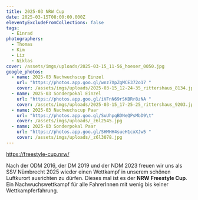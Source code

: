 ```yaml
---
title: 2025-03 NRW Cup
date: 2025-03-15T08:00:00.000Z
eleventyExcludeFromCollections: false
tags:
  - Einrad
photographers:
  - Thomas
  - Kim
  - Liz
  - Niklas
cover: /assets/imgs/uploads/2025-03-15_11-56_hoeser_0050.jpg
google_photos:
  - name: 2025-03 Nachwuchscup Einzel
    url: "https://photos.app.goo.gl/wnz7XpZgMCE372o17 "
    cover: /assets/imgs/uploads/2025-03-15_12-24-35_rittershaus_8134.jpg
  - name: 2025-03 Sonderpokal Einzel
    url: "https://photos.app.goo.gl/iVFnN69rSKBRr8zNA "
    cover: /assets/imgs/uploads/2025-03-15_17-25-25_rittershaus_9203.jpg
  - name: 2025-03 Nachwuchscup Paar
    url: "https://photos.app.goo.gl/SuUhpqBDNeQPsMbD9\t"
    cover: /assets/imgs/uploads/_z6l2545.jpg
  - name: 2025-03 Sonderpokal Paar
    url: "https://photos.app.goo.gl/SHMHH4sueH1cxXJw5 "
    cover: /assets/imgs/uploads/_z6l3078.jpg
---
```

<https://freestyle-cup.nrw/>

[](https://freestyle-cup.nrw/)Nach der ODM 2016, der DM 2019 und der NDM 2023 freuen wir uns als SSV 
Nümbrecht 2025 wieder einen Wettkampf in unserem schönen Luftkurort 
ausrichten zu dürfen. Dieses mal ist es der **NRW Freestyle Cup**. Ein Nachwuchswettkampf für alle FahrerInnen mit wenig bis keiner Wettkampferfahrung.

